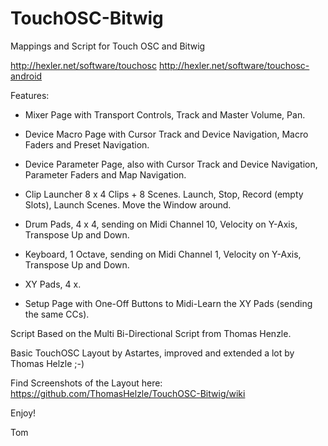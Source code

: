 TouchOSC-Bitwig
===============

Mappings and Script for Touch OSC and Bitwig

http://hexler.net/software/touchosc
http://hexler.net/software/touchosc-android

Features:

- Mixer Page with Transport Controls, Track and Master Volume, Pan.

- Device Macro Page with Cursor Track and Device Navigation, Macro Faders and Preset Navigation.

- Device Parameter Page, also with Cursor Track and Device Navigation, Parameter Faders and Map Navigation.

- Clip Launcher 8 x 4 Clips + 8 Scenes. Launch, Stop, Record (empty Slots), Launch Scenes. Move the Window around.

- Drum Pads, 4 x 4, sending on Midi Channel 10, Velocity on Y-Axis, Transpose Up and Down.

- Keyboard, 1 Octave, sending on Midi Channel 1, Velocity on Y-Axis, Transpose Up and Down.

- XY Pads, 4 x.

- Setup Page with One-Off Buttons to Midi-Learn the XY Pads (sending the same CCs).


Script Based on the Multi Bi-Directional Script from Thomas Henzle.

Basic TouchOSC Layout by Astartes, improved and extended a lot by Thomas Helzle ;-)

Find Screenshots of the Layout here:
https://github.com/ThomasHelzle/TouchOSC-Bitwig/wiki

Enjoy!

Tom
